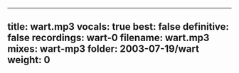
---
title: wart.mp3
vocals: true
best: false
definitive: false
recordings: wart-0
filename: wart.mp3
mixes: wart-mp3
folder: 2003-07-19/wart
weight: 0
---
